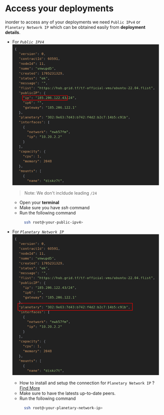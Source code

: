 # Access your deployments

inorder to access any of your deployments we need `Public IPv4` or `Planetary Network IP` which can be obtained easily from **deployment details**.

- For _`Public IPV4`_
  ![Pulic IPv4](./img/public-ipv4.png)

  > Note: We don't incldude leading `/24`

  - Open your **terminal**
  - Make sure you have _ssh_ command
  - Run the following command
    ```bash
      ssh root@<your-public-ipv4>
    ```

- For _`Planetary Network IP`_
  ![Planetary Network IP](./img/planetary-network-ip.png)

  - How to install and setup the connection for `Planetary Network IP` ? [Find More](../faq/faq.md#what-is-yggdrasil)
  - Make sure to have the latests up-to-date peers.
  - Run the following command
    ```bash
      ssh root@<your-planetary-network-ip>
    ```
